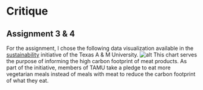 # Critique

## Assignment 3 & 4

For the assignment, I chose the following data visualization available in the [sustainability](http://sustainability.tamu.edu/why-4-d.aspx) initiative of the Texas A & M University. 
![alt](http://sustainability.tamu.edu/Data/Sites/1/GalleryImages/EditorUploadImages/PledgeImages/4d.jpg)
This chart serves the purpose of informing the high carbon footprint of meat products. As part of the initiative, members of TAMU take a pledge to eat more vegetarian meals instead of meals with meat to reduce the carbon footprint of what they eat.
